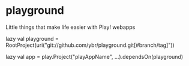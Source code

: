 playground
==========

Little things that make life easier with Play! webapps

  lazy val playground = RootProject(uri("git://github.com/ybr/playground.git[#branch/tag]"))

  lazy val app = play.Project("playAppName", ...).dependsOn(playground)
